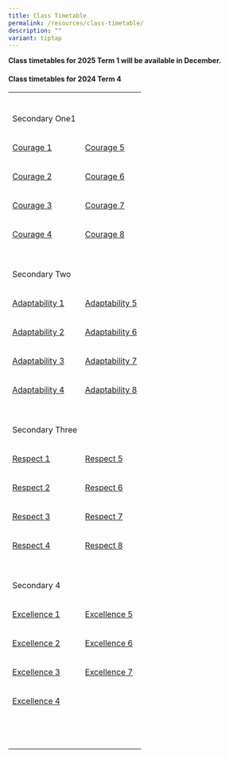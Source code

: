 ```yaml
---
title: Class Timetable
permalink: /resources/class-timetable/
description: ""
variant: tiptap
---
```

<p><strong>Class timetables for 2025 Term 1 will be available in December.</strong>
</p>
<h4><strong>Class timetables for 2024 Term 4</strong></h4>
<table style="minWidth: 50px">
<colgroup>
<col>
<col>
</colgroup>
<tbody>
<tr>
<th rowspan="1" colspan="1">
<p></p>
</th>
<th rowspan="1" colspan="1">
<p></p>
</th>
</tr>
<tr>
<td rowspan="1" colspan="1">
<p>Secondary One1</p>
</td>
<td rowspan="1" colspan="1">
<p></p>
</td>
</tr>
<tr>
<td rowspan="1" colspan="1">
<p><a href="/files/Timetable/timetable_courage1.pdf" rel="noopener noreferrer nofollow" target="_blank">Courage 1</a>
</p>
</td>
<td rowspan="1" colspan="1">
<p><a href="/files/Timetable/timetable_courage5.pdf" rel="noopener nofollow" target="_blank">Courage 5</a>
</p>
</td>
</tr>
<tr>
<td rowspan="1" colspan="1">
<p><a href="/files/Timetable/timetable_courage2.pdf" rel="noopener nofollow" target="_blank">Courage 2</a>
</p>
</td>
<td rowspan="1" colspan="1">
<p><a href="/files/Timetable/timetable_courage6.pdf" rel="noopener nofollow" target="_blank">Courage 6</a>
</p>
</td>
</tr>
<tr>
<td rowspan="1" colspan="1">
<p><a href="/files/Timetable/timetable_courage3.pdf" rel="noopener nofollow" target="_blank">Courage 3</a>
</p>
</td>
<td rowspan="1" colspan="1">
<p><a href="/files/Timetable/timetable_courage7.pdf" rel="noopener nofollow" target="_blank">Courage 7</a>
</p>
</td>
</tr>
<tr>
<td rowspan="1" colspan="1">
<p><a href="/files/Timetable/timetable_courage4.pdf" rel="noopener nofollow" target="_blank">Courage 4</a>
</p>
</td>
<td rowspan="1" colspan="1">
<p><a href="/files/Timetable/timetable_courage8.pdf" rel="noopener nofollow" target="_blank">Courage 8</a>
</p>
</td>
</tr>
<tr>
<td rowspan="1" colspan="1">
<p></p>
</td>
<td rowspan="1" colspan="1">
<p></p>
</td>
</tr>
<tr>
<td rowspan="1" colspan="1">
<p>Secondary Two</p>
</td>
<td rowspan="1" colspan="1">
<p></p>
</td>
</tr>
<tr>
<td rowspan="1" colspan="1">
<p><a href="/files/Timetable/timetable_adaptability1.pdf" rel="noopener nofollow" target="_blank">Adaptability 1</a>
</p>
</td>
<td rowspan="1" colspan="1">
<p><a href="/files/Timetable/timetable_adaptability5.pdf" rel="noopener nofollow" target="_blank">Adaptability 5</a>
</p>
</td>
</tr>
<tr>
<td rowspan="1" colspan="1">
<p><a href="/files/Timetable/timetable_adaptability2.pdf" rel="noopener nofollow" target="_blank">Adaptability 2</a>
</p>
</td>
<td rowspan="1" colspan="1">
<p><a href="/files/Timetable/timetable_adaptability6.pdf" rel="noopener nofollow" target="_blank">Adaptability 6</a>
</p>
</td>
</tr>
<tr>
<td rowspan="1" colspan="1">
<p><a href="/files/Timetable/timetable_adaptability3.pdf" rel="noopener nofollow" target="_blank">Adaptability 3</a>
</p>
</td>
<td rowspan="1" colspan="1">
<p><a href="/files/Timetable/timetable_adaptability7.pdf" rel="noopener nofollow" target="_blank">Adaptability 7</a>
</p>
</td>
</tr>
<tr>
<td rowspan="1" colspan="1">
<p><a href="/files/Timetable/timetable_adaptability4.pdf" rel="noopener nofollow" target="_blank">Adaptability 4</a>
</p>
</td>
<td rowspan="1" colspan="1">
<p><a href="/files/Timetable/timetable_adaptability8.pdf" rel="noopener nofollow" target="_blank">Adaptability 8</a>
</p>
</td>
</tr>
<tr>
<td rowspan="1" colspan="1">
<p></p>
</td>
<td rowspan="1" colspan="1">
<p></p>
</td>
</tr>
<tr>
<td rowspan="1" colspan="1">
<p>Secondary Three</p>
</td>
<td rowspan="1" colspan="1">
<p></p>
</td>
</tr>
<tr>
<td rowspan="1" colspan="1">
<p><a href="/files/Timetable/timetable_respect1.pdf" rel="noopener nofollow" target="_blank">Respect 1</a>
</p>
</td>
<td rowspan="1" colspan="1">
<p><a href="/files/Timetable/timetable_respect5.pdf" rel="noopener nofollow" target="_blank">Respect 5</a>
</p>
</td>
</tr>
<tr>
<td rowspan="1" colspan="1">
<p><a href="/files/Timetable/timetable_respect2.pdf" rel="noopener nofollow" target="_blank">Respect 2</a>
</p>
</td>
<td rowspan="1" colspan="1">
<p><a href="/files/Timetable/timetable_respect6.pdf" rel="noopener nofollow" target="_blank">Respect 6</a>
</p>
</td>
</tr>
<tr>
<td rowspan="1" colspan="1">
<p><a href="/files/Timetable/timetable_respect3.pdf" rel="noopener nofollow" target="_blank">Respect 3</a>
</p>
</td>
<td rowspan="1" colspan="1">
<p><a href="/files/Timetable/timetable_respect7.pdf" rel="noopener nofollow" target="_blank">Respect 7</a>
</p>
</td>
</tr>
<tr>
<td rowspan="1" colspan="1">
<p><a href="/files/Timetable/timetable_respect4.pdf" rel="noopener nofollow" target="_blank">Respect 4</a>
</p>
</td>
<td rowspan="1" colspan="1">
<p><a href="/files/Timetable/timetable_respect8.pdf" rel="noopener nofollow" target="_blank">Respect 8</a>
</p>
</td>
</tr>
<tr>
<td rowspan="1" colspan="1">
<p></p>
</td>
<td rowspan="1" colspan="1">
<p></p>
</td>
</tr>
<tr>
<td rowspan="1" colspan="1">
<p>Secondary 4</p>
</td>
<td rowspan="1" colspan="1">
<p></p>
</td>
</tr>
<tr>
<td rowspan="1" colspan="1">
<p><a href="/files/Timetable/timetable_excellence1.pdf" rel="noopener nofollow" target="_blank">Excellence 1</a>
</p>
</td>
<td rowspan="1" colspan="1">
<p><a href="/files/Timetable/timetable_excellence5.pdf" rel="noopener nofollow" target="_blank">Excellence 5</a>
</p>
</td>
</tr>
<tr>
<td rowspan="1" colspan="1">
<p><a href="/files/Timetable/timetable_excellence2.pdf" rel="noopener nofollow" target="_blank">Excellence 2</a>
</p>
</td>
<td rowspan="1" colspan="1">
<p><a href="/files/Timetable/timetable_excellence6.pdf" rel="noopener nofollow" target="_blank">Excellence 6</a>
</p>
</td>
</tr>
<tr>
<td rowspan="1" colspan="1">
<p><a href="/files/Timetable/timetable_excellence3.pdf" rel="noopener nofollow" target="_blank">Excellence 3</a>
</p>
</td>
<td rowspan="1" colspan="1">
<p><a href="/files/Timetable/timetable_excellence7.pdf" rel="noopener nofollow" target="_blank">Excellence 7</a>
</p>
</td>
</tr>
<tr>
<td rowspan="1" colspan="1">
<p><a href="/files/Timetable/timetable_excellence4.pdf" rel="noopener nofollow" target="_blank">Excellence 4</a>
</p>
</td>
<td rowspan="1" colspan="1">
<p></p>
</td>
</tr>
<tr>
<td rowspan="1" colspan="1">
<p></p>
</td>
<td rowspan="1" colspan="1">
<p></p>
</td>
</tr>
<tr>
<td rowspan="1" colspan="1">
<p></p>
</td>
<td rowspan="1" colspan="1">
<p></p>
</td>
</tr>
<tr>
<td rowspan="1" colspan="1">
<p></p>
</td>
<td rowspan="1" colspan="1">
<p></p>
</td>
</tr>
</tbody>
</table>
<p></p>